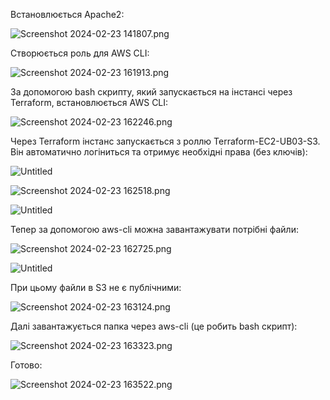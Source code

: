 Встановлюється Apache2:

![Screenshot 2024-02-23 141807.png](https://voutuk.s3.eu-north-1.amazonaws.com/public/homework2/Screenshot+2024-02-23+141807.png)

Створюється роль для AWS CLI:

![Screenshot 2024-02-23 161913.png](https://voutuk.s3.eu-north-1.amazonaws.com/public/homework2/Screenshot+2024-02-23+161913.png)

За допомогою bash скрипту, який запускається на інстансі через Terraform, встановлюється AWS CLI:

![Screenshot 2024-02-23 162246.png](https://voutuk.s3.eu-north-1.amazonaws.com/public/homework2/Screenshot+2024-02-23+162246.png)

Через Terraform інстанс запускається з роллю Terraform-EC2-UB03-S3. Він автоматично логіниться та отримує необхідні права (без ключів):

![Untitled](https://voutuk.s3.eu-north-1.amazonaws.com/public/homework2/Untitled+(7).png)

![Screenshot 2024-02-23 162518.png](https://voutuk.s3.eu-north-1.amazonaws.com/public/homework2/Screenshot+2024-02-23+162518.png)

![Untitled](https://voutuk.s3.eu-north-1.amazonaws.com/public/homework2/Untitled+(5).png)

Тепер за допомогою aws-cli можна завантажувати потрібні файли:

![Screenshot 2024-02-23 162725.png](https://voutuk.s3.eu-north-1.amazonaws.com/public/homework2/Screenshot+2024-02-23+162725.png)

![Untitled](https://voutuk.s3.eu-north-1.amazonaws.com/public/homework2/Untitled+(6).png)

При цьому файли в S3 не є публічними: 

![Screenshot 2024-02-23 163124.png](https://voutuk.s3.eu-north-1.amazonaws.com/public/homework2/Screenshot+2024-02-23+163124.png)

Далі завантажується папка через aws-cli (це робить bash скрипт):

![Screenshot 2024-02-23 163323.png](https://voutuk.s3.eu-north-1.amazonaws.com/public/homework2/Screenshot+2024-02-23+163323.png)

Готово:

![Screenshot 2024-02-23 163522.png](https://voutuk.s3.eu-north-1.amazonaws.com/public/homework2/Screenshot+2024-02-23+163522.png)
